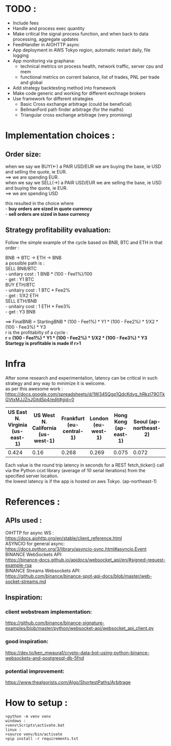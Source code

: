 # TODO :
* Include fees
* Handle and process exec quantity
* Make critical the signal process function, and when back to data processing, aggregate updates
* FeedHandler in AIOHTTP async
* App deployment in AWS Tokyo region, automatic restart daily, file logging    
* App monitoring via graphana:    
    - technical metrics on process health, network traffic, server cpu and mem    
    - functional metrics on current balance, list of trades, PNL per trade and global    
* Add strategy backtesting method into framework
* Make code generic and working for different exchnage brokers
* Use framework for different strategies
    - Basic Cross exchange arbitrage (could be beneficial)
    - BellmanFord path finder arbitrage (for the maths)
    - Triangular cross exchange arbitrage (very promising)
 

# Implementation choices :

## Order size:
when we say we BUY(<-) a PAIR USD/EUR we are buying the base, ie USD and selling the quote, ie EUR.  
==> we are spending EUR.  
when we say we SELL(->) a PAIR USD/EUR we are selling the base, ie USD and buying the quote, ie EUR.  
==> we are spending USD  

this resulted in the choice where   
    - **buy orders are sized in quote currency**  
    - **sell orders are sized in base currency**  

## Strategy profitability evaluation:
Follow the simple example of the cycle based on BNB, BTC and ETH in that order :  

BNB -> BTC -> ETH -> BNB              
a possible path is :  
SELL BNB/BTC  
    - unitary cost : 1 BNB * (100 - Fee1%)/100  
    - get : Y1 BTC  
BUY ETH/BTC  
    - unitairy cost : 1 BTC * Fee2%  
    - get : 1/X2 ETH  
SELL ETH/BNB  
    - unitairy cost : 1 ETH * Fee3%  
    - get : Y3 BNB  

==> FinalBNB = StartingBNB * (100 - Fee1%) * Y1 * (100 - Fee2%) * 1/X2 * (100 - Fee3%) * Y3  
r is the profitabilty of a cycle :  
**r = (100 - Fee1%) * Y1 * (100 - Fee2%) * 1/X2 * (100 - Fee3%) * Y3**    
**Startegy is profitable is made if r>1**       

# Infra
After some research and experimentation, latency can be critical in such strategy and any way to minimize it is welcome.   
as per this awesome work : https://docs.google.com/spreadsheets/d/1W345Qgp1QdcKdyg_hRkzl79OTkGVtxMJJZnJGjtdSp4/edit#gid=0  

| US East N. Virginia (us-east-1)  | US West N. California (us-west-1)  | Frankfurt (eu-central-1)  | London (eu-west-1)  |  Hong Kong (ap-east-1) | Seoul (ap-northeast-2) | Singapore (ap-southeast-1)  | Tokyo (ap-northeast-1)|
|----------------------------------|------------------------------------|---------------------------|---------------------|------------------------|------------------------|-----------------------------|-----------------------|
|				0.424			   |                    0.16	        |         0.268	            |       0.269         |         0.075          |         0.072          |           0.206             |        0.023          |

Each value is the round trip latency in seconds for a REST fetch_ticker() call via the Python ccxt library (average of 10 serial iterations) from the specified server location. 			
the lowest latency is if the app is hosted on aws Tokyo. (ap-northeast-1)
# References :

## APIs used :   
OIHTTP for async WS :      
    https://docs.aiohttp.org/en/stable/client_reference.html       
ASYNCIO for general async:   
    https://docs.python.org/3/library/asyncio-sync.html#asyncio.Event        
BINANCE WebSockets API:      
    https://binance-docs.github.io/apidocs/websocket_api/en/#signed-request-example-rsa      
BINANCE Streams Websockets API:   
    https://github.com/binance/binance-spot-api-docs/blob/master/web-socket-streams.md       

## Inspiration:        
### client webstream implementation:    
https://github.com/binance/binance-signature-examples/blob/master/python/websocket-api/websocket_api_client.py    
### good inspiration:
https://dev.to/ken_mwaura1/crypto-data-bot-using-python-binance-websockets-and-postgresql-db-5fnd    
### potential improvement:
https://www.thealgorists.com/Algo/ShortestPaths/Arbitrage    

# How to setup :
    >python -m venv venv       
    windows :  
    >venv\Scripts\activate.bat  
    linux :    
    >source venv/bin/activate   
    >pip install -r requirements.txt   
